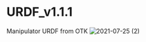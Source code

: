 # URDF_v1.1.1
Manipulator URDF
from OTK
![2021-07-25 (2)](https://user-images.githubusercontent.com/27801608/126887994-0dc32216-8439-4f31-9a0f-f9db0b700f4a.png)
